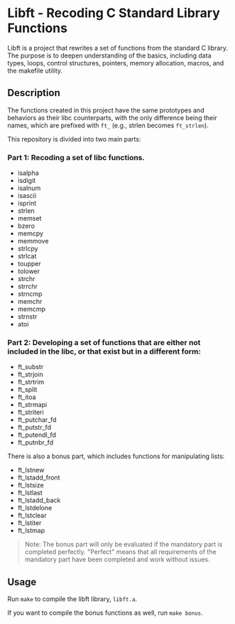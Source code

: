 # Libft - Recoding C Standard Library Functions

Libft is a project that rewrites a set of functions from the standard C library. The purpose is to deepen understanding of the basics, including data types, loops, control structures, pointers, memory allocation, macros, and the makefile utility.

## Description

The functions created in this project have the same prototypes and behaviors as their libc counterparts, with the only difference being their names, which are prefixed with `ft_` (e.g., strlen becomes `ft_strlen`).

This repository is divided into two main parts:

### Part 1: Recoding a set of libc functions. 

- isalpha
- isdigit
- isalnum
- isascii
- isprint
- strlen
- memset
- bzero
- memcpy
- memmove
- strlcpy
- strlcat
- toupper
- tolower
- strchr
- strrchr
- strncmp
- memchr
- memcmp
- strnstr
- atoi

### Part 2: Developing a set of functions that are either not included in the libc, or that exist but in a different form:

- ft_substr
- ft_strjoin
- ft_strtrim
- ft_split
- ft_itoa
- ft_strmapi
- ft_striteri
- ft_putchar_fd
- ft_putstr_fd
- ft_putendl_fd
- ft_putnbr_fd

There is also a bonus part, which includes functions for manipulating lists:

- ft_lstnew
- ft_lstadd_front
- ft_lstsize
- ft_lstlast
- ft_lstadd_back
- ft_lstdelone
- ft_lstclear
- ft_lstiter
- ft_lstmap

> Note: The bonus part will only be evaluated if the mandatory part is completed perfectly. "Perfect" means that all requirements of the mandatory part have been completed and work without issues.

## Usage

Run `make` to compile the libft library, `libft.a`.

If you want to compile the bonus functions as well, run `make bonus`.
